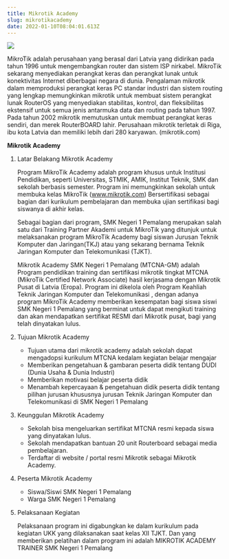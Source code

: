 ```yaml
---
title: Mikrotik Academy
slug: mikrotikacademy
date: 2022-01-10T08:04:01.613Z
---
```

![](https://mikrotik.com/img/mtv2/newlogo.svg)

MikroTik adalah perusahaan yang berasal dari Latvia yang didirikan pada tahun 1996 untuk mengembangkan router dan sistem ISP nirkabel. MikroTik sekarang menyediakan perangkat keras dan perangkat lunak untuk konektivitas Internet diberbagai negara di dunia. Pengalaman mikrotik dalam memproduksi perangkat keras PC standar industri dan sistem routing yang lengkap memungkinkan mikrotik untuk membuat sistem perangkat lunak RouterOS yang menyediakan stabilitas, kontrol, dan fleksibilitas ekstensif untuk semua jenis antarmuka data dan routing pada tahun 1997. Pada tahun 2002 mikrotik memutuskan untuk membuat perangkat keras sendiri, dan merek RouterBOARD lahir. Perusahaan mikrotik terletak di Riga, ibu kota Latvia dan memiliki lebih dari 280 karyawan. (mikrotik.com)

**Mikrotik Academy**

1. Latar Belakang Mikrotik Academy

   Program MikroTik Academy adalah program khusus untuk Institusi Pendidikan, seperti Universitas, STMIK, AMIK, Institut Teknik, SMK dan sekolah berbasis semester. Program ini memungkinkan sekolah untuk membuka kelas MikroTik (www.mikrotik.com) Bersertifikasi sebagai bagian dari kurikulum pembelajaran dan membuka ujian sertifikasi bagi siswanya di akhir kelas.

   Sebagai bagian dari program, SMK Negeri 1 Pemalang merupakan salah satu dari Training Partner Akademi untuk MikroTik yang ditunjuk untuk melaksanakan program MikroTik Academy bagi siswan Jurusan Teknik Komputer dan Jaringan(TKJ) atau yang sekarang bernama Teknik Jaringan Komputer dan Telekomunikasi (TJKT).

   Mikrotik Academy SMK Negeri 1 Pemalang (MTCNA-GM) adalah Program pendidikan training dan sertifikasi mikrotik tingkat MTCNA (MikroTik Certified Network Associate) hasil kerjasama dengan Mikrotik Pusat di Latvia (Eropa). Program ini dikelola oleh Program Keahliah Teknik Jaringan Komputer dan Telekomunikasi , dengan adanya program MikroTik Academy memberikan kesempatan bagi siswa siswi SMK Negeri 1 Pemalang yang berminat untuk dapat mengikuti training dan akan mendapatkan sertifikat RESMI dari Mikrotik pusat, bagi yang telah dinyatakan lulus.
2. Tujuan Mikrotik Academy

   * Tujuan utama dari mikrotik academy adalah sekolah dapat mengadopsi kurikulum MTCNA kedalam kegiatan belajar mengajar
   * Memberikan pengetahuan & gambaran peserta didik tentang DUDI (Dunia Usaha & Dunia Industri)
   * Memberikan motivasi belajar peserta didik
   * Menambah kepercayaan & pengetahuan didik peserta didik tentang pilihan jurusan khususnya jurusan Teknik Jaringan Komputer dan Telekomunikasi di SMK Negeri 1 Pemalang
3. Keunggulan Mikrotik Academy

   * Sekolah bisa mengeluarkan sertifikat MTCNA resmi kepada siswa yang dinyatakan lulus.
   * Sekolah mendapatkan bantuan 20 unit Routerboard sebagai media pembelajaran.
   * Terdaftar di website / portal resmi Mikrotik sebagai Mikrotik Academy.
4. Peserta Mikrotik Academy

   * Siswa/Siswi SMK Negeri 1 Pemalang
   * Warga SMK Negeri 1 Pemalang
5. Pelaksanaan Kegiatan

   Pelaksanaan program ini digabungkan ke dalam kurikulum pada kegiatan UKK yang dilaksanakan saat kelas XII TJKT. Dan yang memberikan pelatihan dalam program ini adalah MIKROTIK ACADEMY TRAINER SMK Negeri 1 Pemalang